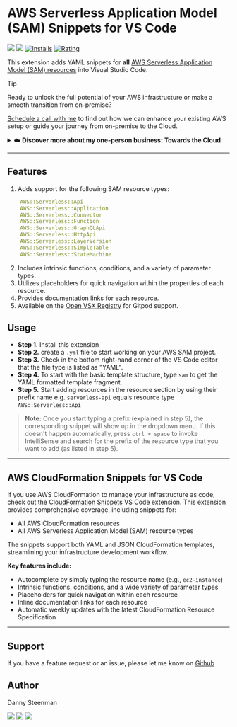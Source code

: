 # AWS Serverless Application Model (SAM) Snippets for VS Code

[![](https://img.shields.io/visual-studio-marketplace/v/dannysteenman.sam-snippets?color=374151&label=Visual%20Studio%20Marketplace&labelColor=000&logo=visual-studio-code&logoColor=0098FF)](https://marketplace.visualstudio.com/items?itemName=dannysteenman.sam-snippets)
[![](https://img.shields.io/visual-studio-marketplace/v/dannysteenman.sam-snippets?color=374151&label=Open%20VSX%20Registry&labelColor=000&logo=data:image/svg+xml;base64,PD94bWwgdmVyc2lvbj0iMS4wIiBlbmNvZGluZz0idXRmLTgiPz4KPHN2ZyB2aWV3Qm94PSI0LjYgNSA5Ni4yIDEyMi43IiB4bWxucz0iaHR0cDovL3d3dy53My5vcmcvMjAwMC9zdmciPgogIDxwYXRoIGQ9Ik0zMCA0NC4yTDUyLjYgNUg3LjN6TTQuNiA4OC41aDQ1LjNMMjcuMiA0OS40em01MSAwbDIyLjYgMzkuMiAyMi42LTM5LjJ6IiBmaWxsPSIjYzE2MGVmIi8+CiAgPHBhdGggZD0iTTUyLjYgNUwzMCA0NC4yaDQ1LjJ6TTI3LjIgNDkuNGwyMi43IDM5LjEgMjIuNi0zOS4xem01MSAwTDU1LjYgODguNWg0NS4yeiIgZmlsbD0iI2E2MGVlNSIvPgo8L3N2Zz4=&logoColor=0098FF)](https://open-vsx.org/extension/dannysteenman/sam-snippets)
[![Installs](https://img.shields.io/visual-studio-marketplace/i/dannysteenman.sam-snippets 'Currently Installed')](https://marketplace.visualstudio.com/items?itemName=dannysteenman.sam-snippets)
[![Rating](https://img.shields.io/visual-studio-marketplace/stars/dannysteenman.sam-snippets)](https://marketplace.visualstudio.com/items?itemName=dannysteenman.sam-snippets)

This extension adds YAML snippets for **all** [AWS Serverless Application Model (SAM) resources](https://docs.aws.amazon.com/serverless-application-model/latest/developerguide/sam-specification-resources-and-properties.html) into Visual Studio Code.

> [!TIP]
> Ready to unlock the full potential of your AWS infrastructure or make a smooth transition from on-premise?
>
> [Schedule a call with me](https://towardsthecloud.com/contact) to find out how we can enhance your existing AWS setup or guide your journey from on-premise to the Cloud.
>
> <details><summary>☁️ <strong>Discover more about my one-person business: Towards the Cloud</strong></summary>
>
> <br/>
>
> Hey there! I'm Danny, the driving force behind **Towards the Cloud**, bringing over a decade of hands-on experience to the table. My specialty? Crafting rock-solid AWS infrastructures using IaC for both startups and enterprises.
>
> *I'm all about architecting and building distributed, scalable cloud-native systems using AWS CDK. My mission is simple: I'll help you supercharge your application by deploying well-architected, highly scalable and cost-effective cloud infrastructure.*
>
> #### When you work with me, you're getting a package deal of expertise and personalized service:
>
> - **AWS CDK Expertise**: I bring deep AWS CDK knowledge to the table, ensuring your infrastructure is not just maintainable and scalable, but also fully automated.
> - **Custom Solutions**: Understanding that no two businesses are alike, I tailor cloud solutions to fit your unique needs perfectly.
> - **Cost-Effective**: I'll optimize your AWS spending without cutting corners on performance or security.
> - **Direct Access**: You work with me, not a team of managers. Expect quick decisions and high-quality work.
> - **Seamless CI/CD**: I'll set up smooth CI/CD processes using GitHub Actions, making changes a breeze through Pull Requests.
>
> My ultimate goal is to transform your cloud infrastructure and give your business a serious boost.
>
> Let's talk about how we can make that happen.
>
> <a href="https://towardsthecloud.com/contact"><img alt="Schedule your call" src="https://img.shields.io/badge/schedule%20your%20call-success.svg?style=for-the-badge"/></a>
> </details>

---
## Features

1. Adds support for the following SAM resource types:

```YAML
    AWS::Serverless::Api
    AWS::Serverless::Application
    AWS::Serverless::Connector
    AWS::Serverless::Function
    AWS::Serverless::GraphQLApi
    AWS::Serverless::HttpApi
    AWS::Serverless::LayerVersion
    AWS::Serverless::SimpleTable
    AWS::Serverless::StateMachine
```

2. Includes intrinsic functions, conditions, and a variety of parameter types.
3. Utilizes placeholders for quick navigation within the properties of each resource.
4. Provides documentation links for each resource.
5. Available on the [Open VSX Registry](https://open-vsx.org/extension/dannysteenman/sam-snippets) for Gitpod support.

## Usage

* **Step 1.** Install this extension
* **Step 2.** create a `.yml` file to start working on your AWS SAM project.
* **Step 3.** Check in the bottom right-hand corner of the VS Code editor that the file type is listed as "YAML".
* **Step 4.** To start with the basic template structure, type `sam` to get the YAML formatted template fragment.
* **Step 5.** Start adding resources in the resource section by using their prefix name e.g. ```serverless-api``` equals resource type ```AWS::Serverless::Api```

> **Note:** Once you start typing a prefix (explained in step 5), the corresponding snippet will show up in the dropdown menu. If this doesn't happen automatically, press `ctrl + space` to invoke IntelliSense and search for the prefix of the resource type that you want to add (as listed in step 5).

---
## AWS CloudFormation Snippets for VS Code

If you use AWS CloudFormation to manage your infrastructure as code, check out the [CloudFormation Snippets](https://marketplace.visualstudio.com/items?itemName=dannysteenman.cloudformation-yaml-snippets) VS Code extension. This extension provides comprehensive coverage, including snippets for:

- All AWS CloudFormation resources
- All AWS Serverless Application Model (SAM) resource types

The snippets support both YAML and JSON CloudFormation templates, streamlining your infrastructure development workflow.

**Key features include:**
- Autocomplete by simply typing the resource name (e.g., `ec2-instance`)
- Intrinsic functions, conditions, and a wide variety of parameter types
- Placeholders for quick navigation within each resource
- Inline documentation links for each resource
- Automatic weekly updates with the latest CloudFormation Resource Specification

---
## Support

If you have a feature request or an issue, please let me know on [Github](https://github.com/dannysteenman/vscode-sam-snippets/issues)

## Author

Danny Steenman

[![](https://img.shields.io/badge/X-000000?style=for-the-badge&logo=x&logoColor=white)](https://twitter.com/dannysteenman)
[![](https://img.shields.io/badge/LinkedIn-0077B5?style=for-the-badge&logo=linkedin&logoColor=white)](https://www.linkedin.com/in/dannysteenman)
[![](https://img.shields.io/badge/GitHub-2b3137?style=for-the-badge&logo=github&logoColor=white)](https://github.com/dannysteenman)

